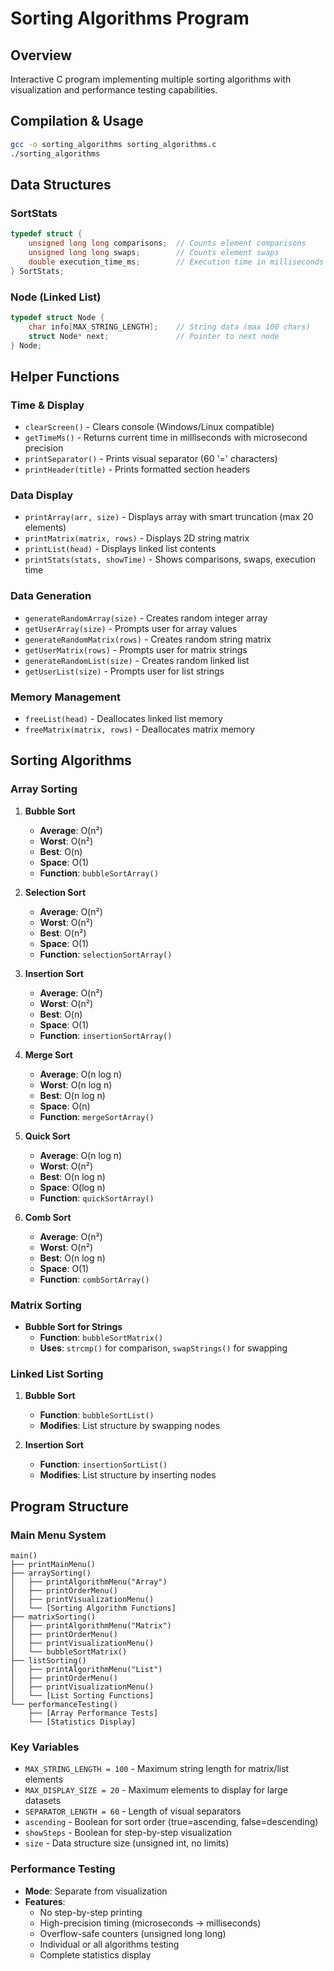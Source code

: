 # Sorting Algorithms Program

## Overview
Interactive C program implementing multiple sorting algorithms with visualization and performance testing capabilities.
## Compilation & Usage
```bash
gcc -o sorting_algorithms sorting_algorithms.c
./sorting_algorithms
```

## Data Structures

### SortStats
```c
typedef struct {
    unsigned long long comparisons;  // Counts element comparisons
    unsigned long long swaps;        // Counts element swaps
    double execution_time_ms;        // Execution time in milliseconds
} SortStats;
```

### Node (Linked List)
```c
typedef struct Node {
    char info[MAX_STRING_LENGTH];    // String data (max 100 chars)
    struct Node* next;               // Pointer to next node
} Node;
```

## Helper Functions

### Time & Display
- `clearScreen()` - Clears console (Windows/Linux compatible)
- `getTimeMs()` - Returns current time in milliseconds with microsecond precision
- `printSeparator()` - Prints visual separator (60 '=' characters)
- `printHeader(title)` - Prints formatted section headers

### Data Display
- `printArray(arr, size)` - Displays array with smart truncation (max 20 elements)
- `printMatrix(matrix, rows)` - Displays 2D string matrix
- `printList(head)` - Displays linked list contents
- `printStats(stats, showTime)` - Shows comparisons, swaps, execution time

### Data Generation
- `generateRandomArray(size)` - Creates random integer array
- `getUserArray(size)` - Prompts user for array values
- `generateRandomMatrix(rows)` - Creates random string matrix
- `getUserMatrix(rows)` - Prompts user for matrix strings
- `generateRandomList(size)` - Creates random linked list
- `getUserList(size)` - Prompts user for list strings

### Memory Management
- `freeList(head)` - Deallocates linked list memory
- `freeMatrix(matrix, rows)` - Deallocates matrix memory

## Sorting Algorithms

### Array Sorting
1. **Bubble Sort**
   - **Average**: O(n²)
   - **Worst**: O(n²)
   - **Best**: O(n)
   - **Space**: O(1)
   - **Function**: `bubbleSortArray()`

2. **Selection Sort**
   - **Average**: O(n²)
   - **Worst**: O(n²)
   - **Best**: O(n²)
   - **Space**: O(1)
   - **Function**: `selectionSortArray()`

3. **Insertion Sort**
   - **Average**: O(n²)
   - **Worst**: O(n²)
   - **Best**: O(n)
   - **Space**: O(1)
   - **Function**: `insertionSortArray()`

4. **Merge Sort**
   - **Average**: O(n log n)
   - **Worst**: O(n log n)
   - **Best**: O(n log n)
   - **Space**: O(n)
   - **Function**: `mergeSortArray()`

5. **Quick Sort**
   - **Average**: O(n log n)
   - **Worst**: O(n²)
   - **Best**: O(n log n)
   - **Space**: O(log n)
   - **Function**: `quickSortArray()`

6. **Comb Sort**
   - **Average**: O(n²)
   - **Worst**: O(n²)
   - **Best**: O(n log n)
   - **Space**: O(1)
   - **Function**: `combSortArray()`

### Matrix Sorting
- **Bubble Sort for Strings**
  - **Function**: `bubbleSortMatrix()`
  - **Uses**: `strcmp()` for comparison, `swapStrings()` for swapping

### Linked List Sorting
1. **Bubble Sort**
   - **Function**: `bubbleSortList()`
   - **Modifies**: List structure by swapping nodes

2. **Insertion Sort**
   - **Function**: `insertionSortList()`
   - **Modifies**: List structure by inserting nodes

## Program Structure

### Main Menu System
```
main()
├── printMainMenu()
├── arraySorting()
│   ├── printAlgorithmMenu("Array")
│   ├── printOrderMenu()
│   ├── printVisualizationMenu()
│   └── [Sorting Algorithm Functions]
├── matrixSorting()
│   ├── printAlgorithmMenu("Matrix")
│   ├── printOrderMenu()
│   ├── printVisualizationMenu()
│   └── bubbleSortMatrix()
├── listSorting()
│   ├── printAlgorithmMenu("List")
│   ├── printOrderMenu()
│   ├── printVisualizationMenu()
│   └── [List Sorting Functions]
└── performanceTesting()
    ├── [Array Performance Tests]
    └── [Statistics Display]
```

### Key Variables
- `MAX_STRING_LENGTH = 100` - Maximum string length for matrix/list elements
- `MAX_DISPLAY_SIZE = 20` - Maximum elements to display for large datasets
- `SEPARATOR_LENGTH = 60` - Length of visual separators
- `ascending` - Boolean for sort order (true=ascending, false=descending)
- `showSteps` - Boolean for step-by-step visualization
- `size` - Data structure size (unsigned int, no limits)

### Performance Testing
- **Mode**: Separate from visualization
- **Features**: 
  - No step-by-step printing
  - High-precision timing (microseconds → milliseconds)
  - Overflow-safe counters (unsigned long long)
  - Individual or all algorithms testing
  - Complete statistics display


